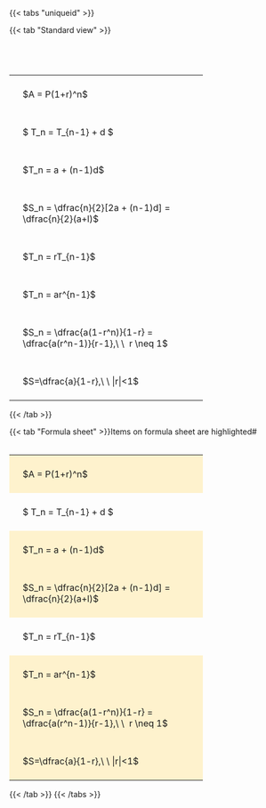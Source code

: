 ---
---

{{< tabs "uniqueid" >}}

{{< tab "Standard view" >}}

#  
<br>
<style type="text/css">
#T_9521d th.col_heading {
  text-align: left;
  font-size: 1em;
}
#T_9521d td {
  text-align: left;
  font-size: 1em;
  padding: 1.5em;
}
#T_9521d_row0_col0, #T_9521d_row1_col0, #T_9521d_row2_col0, #T_9521d_row3_col0, #T_9521d_row4_col0, #T_9521d_row5_col0, #T_9521d_row6_col0, #T_9521d_row7_col0 {
  width: 300px;
  white-space: pre-wrap;
}
</style>
<table id="T_9521d">
  <thead>
  </thead>
  <tbody>
    <tr>
      <td id="T_9521d_row0_col0" class="data row0 col0" >$A = P(1+r)^n$</td>
    </tr>
    <tr>
      <td id="T_9521d_row1_col0" class="data row1 col0" >$ T_n = T_{n-1} + d $</td>
    </tr>
    <tr>
      <td id="T_9521d_row2_col0" class="data row2 col0" >$T_n = a + (n-1)d$</td>
    </tr>
    <tr>
      <td id="T_9521d_row3_col0" class="data row3 col0" >$S_n = \dfrac{n}{2}[2a + (n-1)d] = \dfrac{n}{2}(a+l)$</td>
    </tr>
    <tr>
      <td id="T_9521d_row4_col0" class="data row4 col0" >$T_n = rT_{n-1}$</td>
    </tr>
    <tr>
      <td id="T_9521d_row5_col0" class="data row5 col0" >$T_n = ar^{n-1}$</td>
    </tr>
    <tr>
      <td id="T_9521d_row6_col0" class="data row6 col0" >$S_n = \dfrac{a(1-r^n)}{1-r} = \dfrac{a(r^n-1)}{r-1},\ \  r \neq 1$</td>
    </tr>
    <tr>
      <td id="T_9521d_row7_col0" class="data row7 col0" >$S=\dfrac{a}{1-r},\ \ |r|<1$</td>
    </tr>
  </tbody>
</table>
{{< /tab >}}

{{< tab "Formula sheet" >}}Items on formula sheet are highlighted#  
<br>
<style type="text/css">
#T_a4ce8 th.col_heading {
  text-align: left;
  font-size: 1em;
}
#T_a4ce8 td {
  text-align: left;
  font-size: 1em;
  padding: 1.5em;
}
#T_a4ce8_row0_col0, #T_a4ce8_row2_col0, #T_a4ce8_row3_col0, #T_a4ce8_row5_col0, #T_a4ce8_row6_col0, #T_a4ce8_row7_col0 {
  width: 300px;
  background-color: rgba(255,194,10, 0.2);
  white-space: pre-wrap;
}
#T_a4ce8_row1_col0, #T_a4ce8_row4_col0 {
  width: 300px;
  white-space: pre-wrap;
}
</style>
<table id="T_a4ce8">
  <thead>
  </thead>
  <tbody>
    <tr>
      <td id="T_a4ce8_row0_col0" class="data row0 col0" >$A = P(1+r)^n$</td>
    </tr>
    <tr>
      <td id="T_a4ce8_row1_col0" class="data row1 col0" >$ T_n = T_{n-1} + d $</td>
    </tr>
    <tr>
      <td id="T_a4ce8_row2_col0" class="data row2 col0" >$T_n = a + (n-1)d$</td>
    </tr>
    <tr>
      <td id="T_a4ce8_row3_col0" class="data row3 col0" >$S_n = \dfrac{n}{2}[2a + (n-1)d] = \dfrac{n}{2}(a+l)$</td>
    </tr>
    <tr>
      <td id="T_a4ce8_row4_col0" class="data row4 col0" >$T_n = rT_{n-1}$</td>
    </tr>
    <tr>
      <td id="T_a4ce8_row5_col0" class="data row5 col0" >$T_n = ar^{n-1}$</td>
    </tr>
    <tr>
      <td id="T_a4ce8_row6_col0" class="data row6 col0" >$S_n = \dfrac{a(1-r^n)}{1-r} = \dfrac{a(r^n-1)}{r-1},\ \  r \neq 1$</td>
    </tr>
    <tr>
      <td id="T_a4ce8_row7_col0" class="data row7 col0" >$S=\dfrac{a}{1-r},\ \ |r|<1$</td>
    </tr>
  </tbody>
</table>
{{< /tab >}}
{{< /tabs >}}